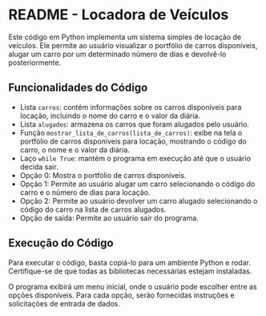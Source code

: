 # README - Locadora de Veículos

Este código em Python implementa um sistema simples de locação de veículos. Ele permite ao usuário visualizar o portfólio de carros disponíveis, alugar um carro por um determinado número de dias e devolvê-lo posteriormente.

## Funcionalidades do Código

- Lista `carros`: contém informações sobre os carros disponíveis para locação, incluindo o nome do carro e o valor da diária.
- Lista `alugados`: armazena os carros que foram alugados pelo usuário.
- Função `mostrar_lista_de_carros(lista_de_carros)`: exibe na tela o portfólio de carros disponíveis para locação, mostrando o código do carro, o nome e o valor da diária.
- Laço `while True`: mantém o programa em execução até que o usuário decida sair.
- Opção 0: Mostra o portfólio de carros disponíveis.
- Opção 1: Permite ao usuário alugar um carro selecionando o código do carro e o número de dias para locação.
- Opção 2: Permite ao usuário devolver um carro alugado selecionando o código do carro na lista de carros alugados.
- Opção de saída: Permite ao usuário sair do programa.

## Execução do Código

Para executar o código, basta copiá-lo para um ambiente Python e rodar. Certifique-se de que todas as bibliotecas necessárias estejam instaladas.

O programa exibirá um menu inicial, onde o usuário pode escolher entre as opções disponíveis. Para cada opção, serão fornecidas instruções e solicitações de entrada de dados.

